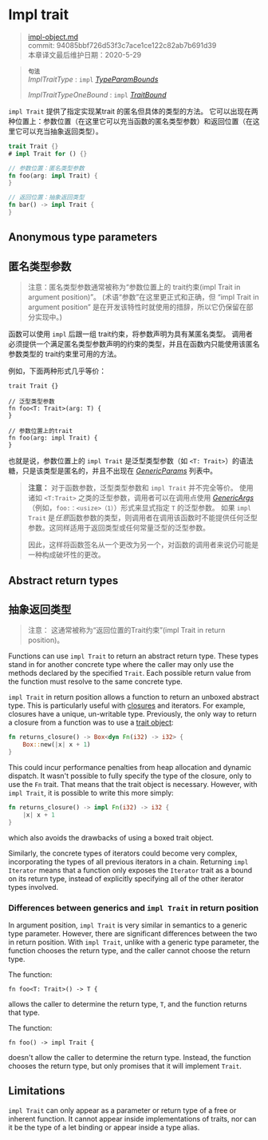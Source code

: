 # Impl trait

>[impl-object.md](https://github.com/rust-lang/reference/blob/master/src/types/impl-object.md)\
>commit: 94085bbf726d53f3c7ace1ce122c82ab7b691d39 \
>本章译文最后维护日期：2020-5-29

> **<sup>句法</sup>**\
> _ImplTraitType_ : `impl` [_TypeParamBounds_]
>
> _ImplTraitTypeOneBound_ : `impl` [_TraitBound_]

`impl Trait` 提供了指定实现某trait 的匿名但具体的类型的方法。
它可以出现在两种位置上：参数位置（在这里它可以充当函数的匿名类型参数）和返回位置（在这里它可以充当抽象返回类型）。

```rust
trait Trait {}
# impl Trait for () {}

// 参数位置：匿名类型参数
fn foo(arg: impl Trait) {
}

// 返回位置：抽象返回类型
fn bar() -> impl Trait {
}
```
## Anonymous type parameters
## 匿名类型参数

> 注意：匿名类型参数通常被称为“参数位置上的 trait约束(impl Trait in argument position)”。
(术语“参数”在这里更正式和正确，但 “impl Trait in argument position” 是在开发该特性时就使用的措辞，所以它仍保留在部分实现中。)

函数可以使用 `impl` 后跟一组 trait约束，将参数声明为具有某匿名类型。
调用者必须提供一个满足匿名类型参数声明的约束的类型，并且在函数内只能使用该匿名参数类型的 trait约束里可用的方法。

例如，下面两种形式几乎等价：

```rust,ignore
trait Trait {}

// 泛型类型参数
fn foo<T: Trait>(arg: T) {
}

// 参数位置上的trait
fn foo(arg: impl Trait) {
}
```

也就是说，参数位置上的 `impl Trait` 是泛型类型参数（如 `<T: Trait>`）的语法糖，只是该类型是匿名的，并且不出现在 [_GenericParams_] 列表中。

> **注意：**
>对于函数参数，泛型类型参数和 `impl Trait` 并不完全等价。
>使用诸如 `<T:Trait>` 之类的泛型参数，调用者可以在调用点使用 [_GenericArgs_]（例如，`foo:：<usize>（1）`）形式来显式指定 `T` 的泛型参数。
>如果 `impl Trait` 是*任意*函数参数的类型，则调用者在调用该函数时不能提供任何泛型参数。这同样适用于返回类型或任何常量泛型的泛型参数。
>
>因此，这样将函数签名从一个更改为另一个，对函数的调用者来说仍可能是一种构成破坏性的更改。

## Abstract return types
## 抽象返回类型

> 注意： 这通常被称为“返回位置的Trait约束”(impl Trait in return position)。

Functions can use `impl Trait` to return an abstract return type.
These types stand in for another concrete type where the caller may only use the methods declared by the specified `Trait`.
Each possible return value from the function must resolve to the same concrete type.

`impl Trait` in return position allows a function to return an unboxed abstract type.
This is particularly useful with [closures] and iterators.
For example, closures have a unique, un-writable type.
Previously, the only way to return a closure from a function was to use a [trait object]:

```rust
fn returns_closure() -> Box<dyn Fn(i32) -> i32> {
    Box::new(|x| x + 1)
}
```

This could incur performance penalties from heap allocation and dynamic dispatch.
It wasn't possible to fully specify the type of the closure, only to use the `Fn` trait.
That means that the trait object is necessary.
However, with `impl Trait`, it is possible to write this more simply:

```rust
fn returns_closure() -> impl Fn(i32) -> i32 {
    |x| x + 1
}
```

which also avoids the drawbacks of using a boxed trait object.

Similarly, the concrete types of iterators could become very complex, incorporating the types of all previous iterators in a chain.
Returning `impl Iterator` means that a function only exposes the `Iterator` trait as a bound on its return type, instead of explicitly specifying all of the other iterator types involved.

### Differences between generics and `impl Trait` in return position

In argument position, `impl Trait` is very similar in semantics to a generic type parameter.
However, there are significant differences between the two in return position.
With `impl Trait`, unlike with a generic type parameter, the function chooses the return type, and the caller cannot choose the return type.

The function:

```rust,ignore
fn foo<T: Trait>() -> T {
```

allows the caller to determine the return type, `T`, and the function returns that type.

The function:

```rust,ignore
fn foo() -> impl Trait {
```

doesn't allow the caller to determine the return type.
Instead, the function chooses the return type, but only promises that it will implement `Trait`.

## Limitations

`impl Trait` can only appear as a parameter or return type of a free or inherent function.
It cannot appear inside implementations of traits, nor can it be the type of a let binding or appear inside a type alias.

[closures]: closure.md
[_GenericArgs_]: ../paths.md#paths-in-expressions
[_GenericParams_]: ../items/generics.md
[_TraitBound_]: ../trait-bounds.md
[trait object]: trait-object.md
[_TypeParamBounds_]: ../trait-bounds.md

